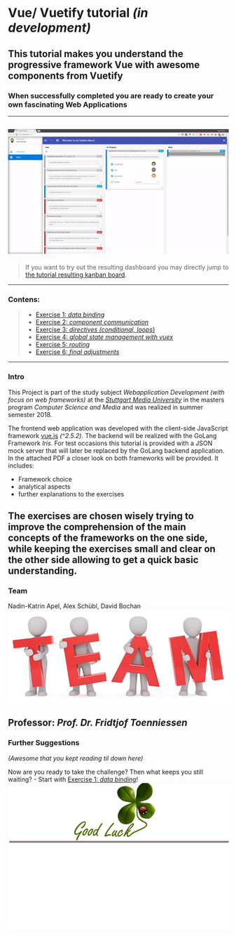 # Vue/ Vuetify tutorial _(in development)_
## This tutorial makes you understand the progressive framework Vue with awesome components from Vuetify
### When successfully completed you are ready to create your own fascinating Web Applications
--------------------
![kanban board gif](assets/boardPreview.gif "Learn how to create a Kanban board Vue application")
-------------------
> If you want to try out the resulting dashboard you may directly jump to [the tutorial resulting kanban board](https://github.com/na018/vue_basics_tut/tree/origin/exercise/06_finishedApp).
------
### Contens:
> * [Exercise 1: _data binding_](https://github.com/na018/vue_basics_tut/tree/origin/exercise/00_data_binding)
> * [Exercise 2: _component communication_](https://github.com/na018/vue_basics_tut/tree/origin/exercise/01_components)
> * [Exercise 3: _directives (conditional, loops_)](https://github.com/na018/vue_basics_tut/tree/origin/exercise/02_directives)
> * [Exercise 4: _global state management with vuex_](https://github.com/na018/vue_basics_tut/tree/origin/exercise/03_state_management_vuex)
> * [Exercise 5: _routing_](https://github.com/na018/vue_basics_tut/tree/origin/exercise/04_routing)
> * [Exercise 6: _final adjustments_](https://github.com/na018/vue_basics_tut/tree/origin/exercise/05_knowledge_transfer)
------
### Intro
This Project is part of the study subject _Webapplication Development (with focus on web frameworks)_ at the [_Stuttgart Media University_](https://www.hdm-stuttgart.de) in the masters program _Computer Science and Media_ and was realized in summer semester 2018.

The frontend web application was developed with the client-side JavaScript framework [vue.js](https://vuejs.org/) _(^2.5.2)_.
The backend will be realized with the GoLang Framework _Iris_.
For test occasions this tutorial is provided with a JSON mock server that will later be replaced by the GoLang backend application.
In the attached PDF a closer look on both frameworks will be provided. 
It includes:
* Framework choice
* analytical aspects
* further explanations to the exercises

The exercises are chosen wisely trying to improve the comprehension of the main concepts of the frameworks on the one side, while keeping the exercises small and clear on the other side allowing to get a quick basic understanding.
-------------------

### Team
Nadin-Katrin Apel, Alex Schübl, David Bochan
 ![Team photo](assets/team.jpg "Team")
 
 Professor: _Prof. Dr. Fridtjof Toenniessen_
-------------------
 
### Further Suggestions
_(Awesome that you kept reading til down here)_

Now are you ready to take the challenge? Then what keeps you still waiting? - Start with [Exercise 1: _data binding_](https://github.com/na018/vue_basics_tut/tree/origin/exercise/00_data_binding)!
 ![Good luck](assets/luck.jpg "Kleeblatt")

 
 